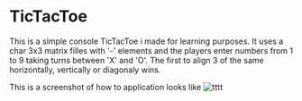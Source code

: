 # TicTacToe

This is a simple console TicTacToe i made for learning purposes.
It uses a char 3x3 matrix filles with '-' elements and the players enter numbers from 1 to 9 taking turns
between 'X' and 'O'. The first to align 3 of the same horizontally, vertically or diagonaly wins.

This is a screenshot of how to application looks like
![tttt](https://user-images.githubusercontent.com/35491291/106342537-a7d5de80-62a1-11eb-9244-c71a76d4a72b.jpg)
